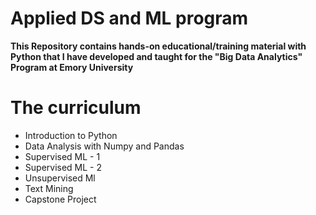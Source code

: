 # Applied DS and ML program
**This Repository contains hands-on educational/training material with Python that I have developed and taught for the "Big Data Analytics" Program at Emory University**

# The curriculum
* Introduction to Python
* Data Analysis with Numpy and Pandas
* Supervised ML - 1
* Supervised ML - 2
* Unsupervised Ml
* Text Mining
* Capstone Project
